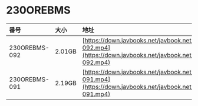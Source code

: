 # 230OREBMS

| 番号 | 大小 | 地址 |
| :--- | :--- | :--- |
| 230OREBMS-092 | 2.01GB | [https://down.javbooks.net/javbook.net/2020/06/27/230OREBMS-092.mp4](https://down.javbooks.net/javbook.net/2020/06/27/230OREBMS-092.mp4) |
| 230OREBMS-091 | 2.19GB | [https://down.javbooks.net/javbook.net/2020/06/27/230OREBMS-091.mp4](https://down.javbooks.net/javbook.net/2020/06/27/230OREBMS-091.mp4) |



